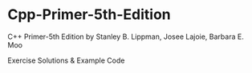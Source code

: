 # Cpp-Primer-5th-Edition

C++ Primer-5th Edition
by Stanley B. Lippman, Josee Lajoie, Barbara E. Moo

Exercise Solutions & Example Code
